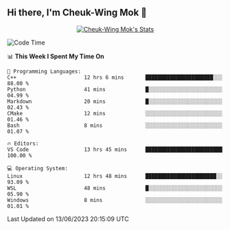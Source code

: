## Hi there, I'm Cheuk-Wing Mok 👋

<!--
**mozro0327/mozro0327** is a ✨ _special_ ✨ repository because its `README.md` (this file) appears on your GitHub profile.

Here are some ideas to get you started:

- 🔭 I’m currently working on ...
- 🌱 I’m currently learning ...
- 👯 I’m looking to collaborate on ...
- 🤔 I’m looking for help with ...
- 💬 Ask me about ...
- 📫 How to reach me: ...
- 😄 Pronouns: ...
- ⚡ Fun fact: ...
-->

<p align="center">
  <a href="https://github.com/mozro0327" class="rich-diff-level-one">
    <img src="https://github-readme-stats.vercel.app/api?username=mozro0327&title_color=333&text_color=777" alt="Cheuk-Wing Mok's Stats" >
    <!-- &hide=issues
    <img src="https://github-readme-stats.vercel.app/api?username=mozro0327&hide=issues&title_color=333&text_color=777" alt="Cheuk-Wing Mok's Stats" >
    -->
  </a>
</p>

<!--START_SECTION:waka-->
![Code Time](http://img.shields.io/badge/Code%20Time-1%2C636%20hrs%2010%20mins-blue)

📊 **This Week I Spent My Time On** 

```text
💬 Programming Languages: 
C++                      12 hrs 6 mins       ██████████████████████░░░   88.00 % 
Python                   41 mins             █░░░░░░░░░░░░░░░░░░░░░░░░   04.99 % 
Markdown                 20 mins             █░░░░░░░░░░░░░░░░░░░░░░░░   02.43 % 
CMake                    12 mins             ░░░░░░░░░░░░░░░░░░░░░░░░░   01.46 % 
Bash                     8 mins              ░░░░░░░░░░░░░░░░░░░░░░░░░   01.07 % 

🔥 Editors: 
VS Code                  13 hrs 45 mins      █████████████████████████   100.00 % 

💻 Operating System: 
Linux                    12 hrs 48 mins      ███████████████████████░░   93.09 % 
WSL                      48 mins             █░░░░░░░░░░░░░░░░░░░░░░░░   05.90 % 
Windows                  8 mins              ░░░░░░░░░░░░░░░░░░░░░░░░░   01.01 % 
```


 Last Updated on 13/06/2023 20:15:09 UTC
<!--END_SECTION:waka-->
